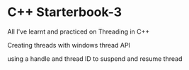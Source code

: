 # C++ Starterbook-3

All I've learnt and practiced on Threading in C++

Creating threads with windows thread API

using a handle and thread ID to suspend and resume thread

